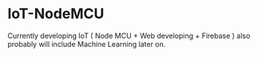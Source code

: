 # IoT-NodeMCU
Currently developing IoT ( Node MCU + Web developing + Firebase ) also probably will include Machine Learning later on.
